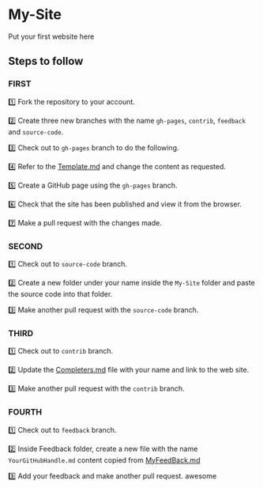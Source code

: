 # My-Site
Put your first website here

## Steps to follow

### FIRST

:one: Fork the repository to your account.

:two: Create three new branches with the name `gh-pages`, `contrib`, `feedback` and `source-code`.

:three: Check out to `gh-pages` branch to do the following.

:four: Refer to the [Template.md](Template.md) and change the content as requested.

:five: Create a GitHub page using the `gh-pages` branch.

:six: Check that the site has been published and view it from the browser.

:seven: Make a pull request with the changes made.

### SECOND

:one: Check out to `source-code` branch.

:two: Create a new folder under your name inside the `My-Site` folder and paste the source code into that folder.

:three: Make another pull request with the `source-code` branch.

### THIRD

:one: Check out to `contrib` branch.

:two: Update the [Completers.md](Completers.md) file with your name and link to the web site.

:three: Make another pull request with the `contrib` branch.

### FOURTH

:one: Check out to `feedback` branch.

:two: Inside Feedback folder, create a new file with the name `YourGitHubHandle.md` content copied from [MyFeedBack.md](Feedback/MyFeedBack.md)

:three: Add your feedback and make another pull request.
awesome
